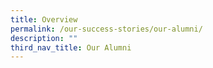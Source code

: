 ```yaml
---
title: Overview
permalink: /our-success-stories/our-alumni/
description: ""
third_nav_title: Our Alumni
---
```

